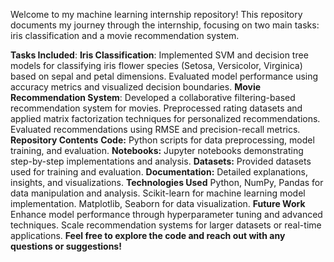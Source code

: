 Welcome to my machine learning internship repository! This repository documents my journey through the internship, focusing on two main tasks: iris classification and a movie recommendation system.

**Tasks Included**:
**Iris Classification**:
Implemented SVM and decision tree models for classifying iris flower species (Setosa, Versicolor, Virginica) based on sepal and petal dimensions.
Evaluated model performance using accuracy metrics and visualized decision boundaries.
**Movie Recommendation System**:
Developed a collaborative filtering-based recommendation system for movies.
Preprocessed rating datasets and applied matrix factorization techniques for personalized recommendations.
Evaluated recommendations using RMSE and precision-recall metrics.
**Repository Contents**
**Code:** Python scripts for data preprocessing, model training, and evaluation.
**Notebooks:** Jupyter notebooks demonstrating step-by-step implementations and analysis.
**Datasets:** Provided datasets used for training and evaluation.
**Documentation:** Detailed explanations, insights, and visualizations.
**Technologies Used**
Python, NumPy, Pandas for data manipulation and analysis.
Scikit-learn for machine learning model implementation.
Matplotlib, Seaborn for data visualization.
**Future Work**
Enhance model performance through hyperparameter tuning and advanced techniques.
Scale recommendation systems for larger datasets or real-time applications.
**Feel free to explore the code and reach out with any questions or suggestions!**

